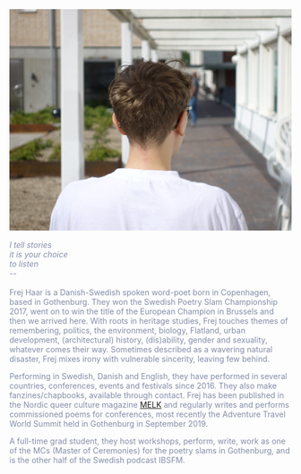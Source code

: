 <img src="DSC05513-copy.jpg" class="right">

<span style="color: rgb(131, 141, 168)">

<i>I tell stories<br>
it is your choice<br>
to listen<br>
    --<br></i>
</span>
<br>
Frej Haar is a Danish-Swedish spoken word-poet born in Copenhagen, based in Gothenburg. They won the Swedish Poetry Slam Championship 2017, went on to win the title of the European Champion in Brussels and then we arrived here. With roots in heritage studies, Frej touches themes of remembering, politics, the environment, biology, Flatland, urban development, (architectural) history, (dis)ability, gender and sexuality, whatever comes their way. Sometimes described as a wavering natural disaster, Frej mixes irony with vulnerable sincerity, leaving few behind. 

Performing in Swedish, Danish and English, they have performed in several countries, conferences, events and festivals since 2016. They also make fanzines/chapbooks, available through contact. Frej has been published in the Nordic queer culture magazine [MELK](https://www.melkmag.com/) and regularly writes and performs commissioned poems for conferences, most recently the Adventure Travel World Summit held in Gothenburg in September 2019. 

A full-time grad student, they host workshops, perform, write, work as one of the MCs (Master of Ceremonies) for the poetry slams in Gothenburg, and is the other half of the Swedish podcast IBSFM.
